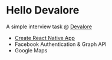 # Hello Devalore

A simple interview task @ [Devalore](http://devalore.com/)

* [Create React Native App](https://github.com/react-community/create-react-native-app)
* Facebook Authentication & Graph API
* Google Maps